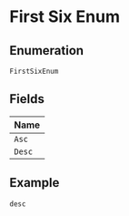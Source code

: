 
# First Six Enum

## Enumeration

`FirstSixEnum`

## Fields

| Name |
|  --- |
| `Asc` |
| `Desc` |

## Example

```
desc
```

